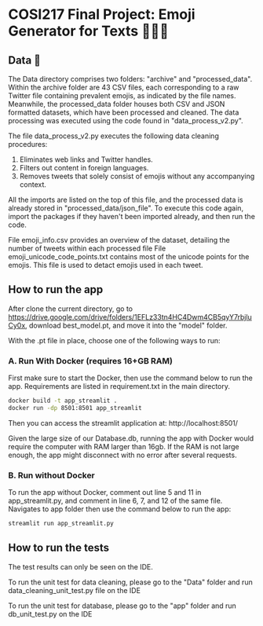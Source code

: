 # COSI217 Final Project: Emoji Generator for Texts 🤖🌐🤔

## Data 📄
The Data directory comprises two folders: "archive" and "processed_data". Within the archive folder are 43 CSV files, 
each corresponding to a raw Twitter file containing prevalent emojis, as indicated by the file names. Meanwhile, the 
processed_data folder houses both CSV and JSON formatted datasets, which have been processed and cleaned. The data 
processing was executed using the code found in "data_process_v2.py".

The file data_process_v2.py executes the following data cleaning procedures:

1. Eliminates web links and Twitter handles.
2. Filters out content in foreign languages.
3. Removes tweets that solely consist of emojis without any accompanying context.

All the imports are listed on the top of this file, and the processed data is already stored in "processed_data/json_file".
To execute this code again, import the packages if they haven't been imported already, and then run the code.

File emoji_info.csv provides an overview of the dataset, detailing the number of tweets within each processed file
File emoji_unicode_code_points.txt contains most of the unicode points for the emojis. This file is used to detact emojis 
used in each tweet. 

## How to run the app
After clone the current directory, go to https://drive.google.com/drive/folders/1EFLz33tn4HC4Dwm4CB5qyY7rbjluCy0x, download best_model.pt, and move it into
the "model" folder. 

With the .pt file in place, choose one of the following ways to run:

### A. Run With Docker (requires 16+GB RAM)
First make sure to start the Docker, then use the command below to run the app. Requirements are listed in requirement.txt in the main directory.

```bash
docker build -t app_streamlit .
docker run -dp 8501:8501 app_streamlit
```
Then you can access the streamlit application at: http://localhost:8501/

Given the large size of our Database.db, running the app with Docker would require the computer with RAM larger than 16gb. If the RAM is not large enough, the app might disconnect with no error after several requests.

### B. Run without Docker

To run the app without Docker, comment out line 5 and 11 in app_streamlit.py, and comment in line 6, 7, and 12 of the same file. Navigates to app folder then use the command below to run the app:

```bash
streamlit run app_streamlit.py
```

## How to run the tests 
The test results can only be seen on the IDE. 

To run the unit test for data cleaning, please go to the "Data" folder and run data_cleaning_unit_test.py file on the IDE 

To run the unit test for database, please go to the "app" folder and run db_unit_test.py on the IDE 
